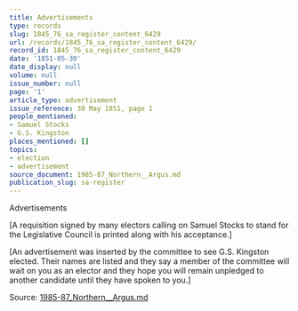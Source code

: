 ```yaml
---
title: Advertisements
type: records
slug: 1845_76_sa_register_content_6429
url: /records/1845_76_sa_register_content_6429/
record_id: 1845_76_sa_register_content_6429
date: '1851-05-30'
date_display: null
volume: null
issue_number: null
page: '1'
article_type: advertisement
issue_reference: 30 May 1851, page 1
people_mentioned:
- Samuel Stocks
- G.S. Kingston
places_mentioned: []
topics:
- election
- advertisement
source_document: 1985-87_Northern__Argus.md
publication_slug: sa-register
---
```


Advertisements

[A requisition signed by many electors calling on Samuel Stocks to stand for the Legislative Council is printed along with his acceptance.]

[An advertisement was inserted by the committee to see G.S. Kingston elected.  Their names are listed and they say a member of the committee will wait on you as an elector and they hope you will remain unpledged to another candidate until they have spoken to you.]

Source: [1985-87_Northern__Argus.md](/downloads/markdown/1985-87_Northern__Argus.md)
